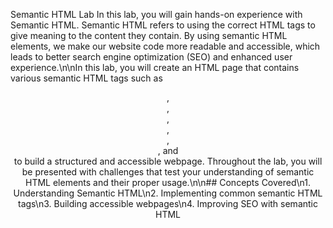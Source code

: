 Semantic HTML Lab
In this lab, you will gain hands-on experience with Semantic HTML. Semantic HTML refers to using the correct HTML tags to give meaning to the content they contain. By using semantic HTML elements, we make our website code more readable and accessible, which leads to better search engine optimization (SEO) and enhanced user experience.\n\nIn this lab, you will create an HTML page that contains various semantic HTML tags such as <header>, <nav>, <main>, <article>, <section>, <aside>, and <footer> to build a structured and accessible webpage. Throughout the lab, you will be presented with challenges that test your understanding of semantic HTML elements and their proper usage.\n\n## Concepts Covered\n1. Understanding Semantic HTML\n2. Implementing common semantic HTML tags\n3. Building accessible webpages\n4. Improving SEO with semantic HTML